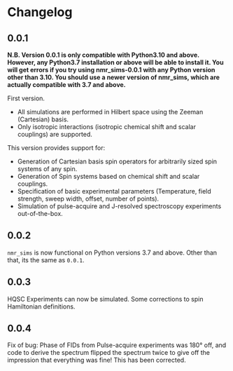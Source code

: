 # Changelog

## 0.0.1

**N.B. Version 0.0.1 is only compatible with Python3.10 and above. However, any Python3.7 installation or above will be able to
install it. You will get errors if you try using nmr\_sims-0.0.1 with any Python version other than 3.10. You should use a newer
version of nmr\_sims, which are actually compatible with 3.7 and above.**

First version.

- All simulations are performed in Hilbert space using the Zeeman (Cartesian) basis.
- Only isotropic interactions (isotropic chemical shift and scalar couplings) are supported.

This version provides support for:

- Generation of Cartesian basis spin operators for arbitrarily sized spin systems of any spin.
- Generation of Spin systems based on chemical shift and scalar couplings.
- Specification of basic experimental parameters (Temperature, field strength, sweep width, offset, number of points).
- Simulation of pulse-acquire and J-resolved spectroscopy experiments out-of-the-box.

## 0.0.2

`nmr_sims` is now functional on Python versions 3.7 and above. Other than that, its the same as `0.0.1`.

## 0.0.3

HQSC Experiments can now be simulated.
Some corrections to spin Hamiltonian definitions.

## 0.0.4

Fix of bug: Phase of FIDs from Pulse-acquire experiments was 180° off, and code to derive the spectrum flipped the spectrum
twice to give off the impression that everything was fine! This has been corrected.
